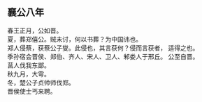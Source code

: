 ## 襄公八年

春王正月，公如晋。  
夏，葬郑僖公。贼未讨，何以书葬？为中国讳也。  
郑人侵蔡，获蔡公子燮。此侵也，其言获何？侵而言获者，
适得之也。  
季孙宿会晋侯、郑伯、齐人、宋人、卫人、邾娄人于邢丘。
公至自晋。  
莒人伐我东鄙。  
秋九月，大雩。  
冬，楚公子贞帅师伐郑。  
晋侯使士丐来聘。  

